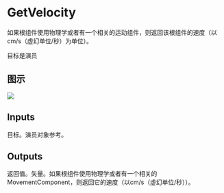 # GetVelocity

如果根组件使用物理学或者有一个相关的运动组件，则返回该根组件的速度（以cm/s（虚幻单位/秒）为单位）。

目标是演员

## 图示

![]($-20221218-21151646.png)

## Inputs

目标。演员对象参考。  

## Outputs

返回值。矢量。如果根组件使用物理学或者有一个相关的MovementComponent，则返回它的速度（以cm/s（虚幻单位/秒））。
